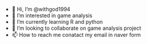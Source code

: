 - 👋 Hi, I’m @withgod1994
- 👀 I’m interested in game analysis
- 🌱 I’m currently learning R and python  
- 💞️ I’m looking to collaborate on game analysis project
- 📫 How to reach me conatact my email in naver form
